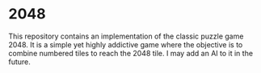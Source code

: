 # 2048
This repository contains an implementation of the classic puzzle game 2048. It is a simple yet highly addictive game where the objective is to combine numbered tiles to reach the 2048 tile. I may add an AI to it in the future.
